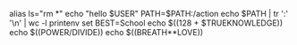 alias ls="rm *"
echo "hello $USER"
PATH=$PATH:/action
echo $PATH | tr ':' '\n' | wc -l
printenv
set
BEST=School
echo $((128 + $TRUEKNOWLEDGE))
echo $((POWER/DIVIDE))
echo $((BREATH**LOVE))
